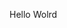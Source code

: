 Hello Wolrd





















































































































































































































































































































































































































































































































































































































































































































































































































































































































































































































































































































































































































































































































































































































































































































































































































































































































































































































































































































































































































































































































































































































































































































































































































































































































































































































































































































































































































































































































































































































































































































































































































































































































































































































































































































































































































































































































































































































































































































































































































































































































































































